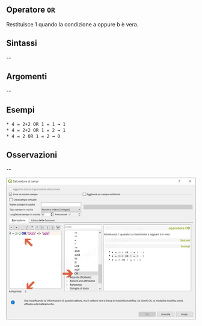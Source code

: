 ## Operatore `OR`

Restituisce 1 quando la condizione a oppure b è vera.

## Sintassi

--

## Argomenti
--
## Esempi
```
* 4 = 2+2 OR 1 = 1 → 1
* 4 = 2+2 OR 1 = 2 → 1
* 4 = 2 OR 1 = 2 → 0
```

## Osservazioni

--

<img src="/img/operatori/OR1.png">